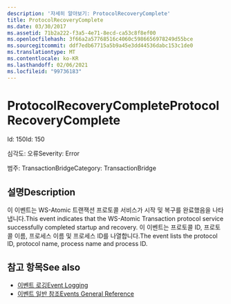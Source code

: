```yaml
---
description: '자세히 알아보기: ProtocolRecoveryComplete'
title: ProtocolRecoveryComplete
ms.date: 03/30/2017
ms.assetid: 71b2a222-f3a5-4e71-8ecd-ca53c8f8ef00
ms.openlocfilehash: 3f66a2a57768516c4060c5986656978249d55bce
ms.sourcegitcommit: ddf7edb67715a5b9a45e3dd44536dabc153c1de0
ms.translationtype: MT
ms.contentlocale: ko-KR
ms.lasthandoff: 02/06/2021
ms.locfileid: "99736183"
---
```

# <a name="protocolrecoverycomplete"></a><span data-ttu-id="5c93e-103">ProtocolRecoveryComplete</span><span class="sxs-lookup"><span data-stu-id="5c93e-103">ProtocolRecoveryComplete</span></span>

<span data-ttu-id="5c93e-104">Id: 150</span><span class="sxs-lookup"><span data-stu-id="5c93e-104">Id: 150</span></span>  
  
 <span data-ttu-id="5c93e-105">심각도: 오류</span><span class="sxs-lookup"><span data-stu-id="5c93e-105">Severity: Error</span></span>  
  
 <span data-ttu-id="5c93e-106">범주: TransactionBridge</span><span class="sxs-lookup"><span data-stu-id="5c93e-106">Category: TransactionBridge</span></span>  
  
## <a name="description"></a><span data-ttu-id="5c93e-107">설명</span><span class="sxs-lookup"><span data-stu-id="5c93e-107">Description</span></span>  

 <span data-ttu-id="5c93e-108">이 이벤트는 WS-Atomic 트랜잭션 프로토콜 서비스가 시작 및 복구를 완료했음을 나타냅니다.</span><span class="sxs-lookup"><span data-stu-id="5c93e-108">This event indicates that the WS-Atomic Transaction protocol service successfully completed startup and recovery.</span></span> <span data-ttu-id="5c93e-109">이 이벤트는 프로토콜 ID, 프로토콜 이름, 프로세스 이름 및 프로세스 ID를 나열합니다.</span><span class="sxs-lookup"><span data-stu-id="5c93e-109">The event lists the protocol ID, protocol name, process name and process ID.</span></span>  
  
## <a name="see-also"></a><span data-ttu-id="5c93e-110">참고 항목</span><span class="sxs-lookup"><span data-stu-id="5c93e-110">See also</span></span>

- [<span data-ttu-id="5c93e-111">이벤트 로깅</span><span class="sxs-lookup"><span data-stu-id="5c93e-111">Event Logging</span></span>](index.md)
- [<span data-ttu-id="5c93e-112">이벤트 일반 참조</span><span class="sxs-lookup"><span data-stu-id="5c93e-112">Events General Reference</span></span>](events-general-reference.md)
